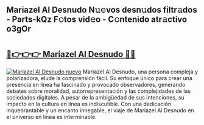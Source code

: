 ## Mariazel Al Desnudo N𝚞𝚎vos desn𝚞dos filtr𝚊dos - Parts-kQz F𝚘tos vid𝚎o - C𝚘ntenido atr𝚊ctivo o3gOr

# <h2><a href="http://mb6osd.tromn.icu/?c=Mariazel+Al+Desnudo">🔗👉👉👉 Mariazel Al Desnudo 🔗🔗</a></h2>

[![Mariazel Al Desnudo nuevo](https://i.imgur.com/pEAQMta.gif)](http://mb6osd.tromn.icu/?c=Mariazel+Al+Desnudo)
Mariazel Al Desnudo, una persona compleja y polarizadora, elude la comprensión fácil. Su enfoque único para crear una presencia en línea ha fascinado y provocado observadores, generando debates sobre moralidad, autorrepresentación y las complejidades de las sociedades digitales. A pesar de la ambigüedad de sus intenciones, su impacto en la cultura en línea es indiscutible. Con una dedicación inquebrantable y un encanto innegable, el viaje de Mariazel Al Desnudo en el universo en línea es interminable.
